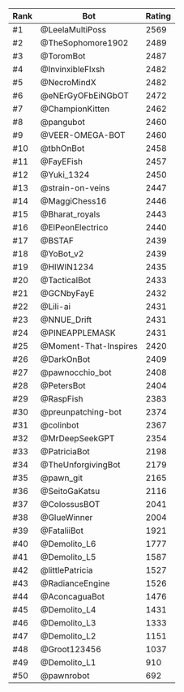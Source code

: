 Rank|Bot|Rating
---|---|---
#1|@LeelaMultiPoss|2569
#2|@TheSophomore1902|2489
#3|@ToromBot|2487
#4|@InvinxibleFlxsh|2482
#5|@NecroMindX|2482
#6|@eNErGyOFbEiNGbOT|2472
#7|@ChampionKitten|2462
#8|@pangubot|2460
#9|@VEER-OMEGA-BOT|2460
#10|@tbhOnBot|2458
#11|@FayEFish|2457
#12|@Yuki_1324|2450
#13|@strain-on-veins|2447
#14|@MaggiChess16|2446
#15|@Bharat_royals|2443
#16|@ElPeonElectrico|2440
#17|@BSTAF|2439
#18|@YoBot_v2|2439
#19|@HIWIN1234|2435
#20|@TacticalBot|2433
#21|@GCNbyFayE|2432
#22|@Lili-ai|2431
#23|@NNUE_Drift|2431
#24|@PINEAPPLEMASK|2431
#25|@Moment-That-Inspires|2420
#26|@DarkOnBot|2409
#27|@pawnocchio_bot|2408
#28|@PetersBot|2404
#29|@RaspFish|2383
#30|@preunpatching-bot|2374
#31|@colinbot|2367
#32|@MrDeepSeekGPT|2354
#33|@PatriciaBot|2198
#34|@TheUnforgivingBot|2179
#35|@pawn_git|2165
#36|@SeitoGaKatsu|2116
#37|@ColossusBOT|2041
#38|@GlueWinner|2004
#39|@FataliiBot|1921
#40|@Demolito_L6|1777
#41|@Demolito_L5|1587
#42|@littlePatricia|1527
#43|@RadianceEngine|1526
#44|@AconcaguaBot|1476
#45|@Demolito_L4|1431
#46|@Demolito_L3|1333
#47|@Demolito_L2|1151
#48|@Groot123456|1037
#49|@Demolito_L1|910
#50|@pawnrobot|692

